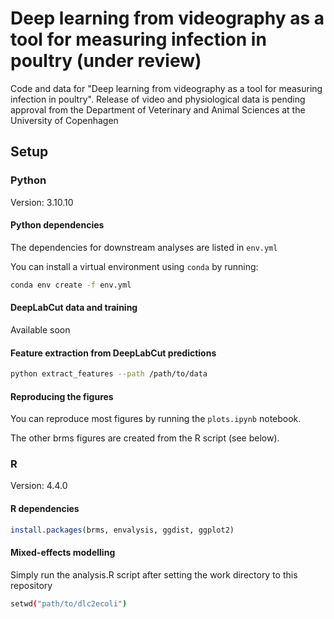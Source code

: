 # Deep learning from videography as a tool for measuring infection in poultry (under review)

Code and data for "Deep learning from videography as a tool for measuring infection in poultry". Release of video and physiological data is pending approval from the Department of Veterinary and Animal Sciences at the University of Copenhagen

## Setup

### Python

Version: 3.10.10

#### Python dependencies

The dependencies for downstream analyses are listed in ```env.yml```

You can install a virtual environment using ```conda``` by running:

```bash
conda env create -f env.yml
```

#### DeepLabCut data and training

Available soon

#### Feature extraction from DeepLabCut predictions

```bash
python extract_features --path /path/to/data
```

#### Reproducing the figures

You can reproduce most figures by running the ```plots.ipynb``` notebook.

The other brms figures are created from the R script (see below).

### R

Version: 4.4.0

#### R dependencies

```R
install.packages(brms, envalysis, ggdist, ggplot2)
```

#### Mixed-effects modelling

Simply run the analysis.R script after setting the work directory to this repository

```bash
setwd("path/to/dlc2ecoli")
```
